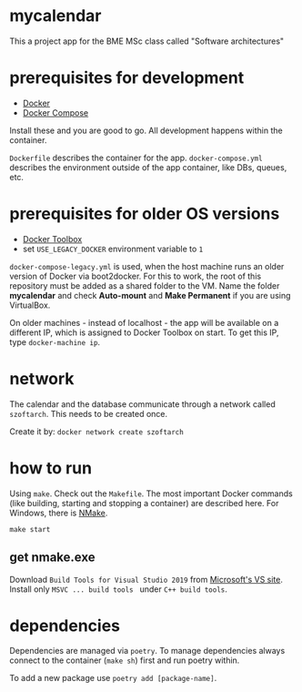 # mycalendar
This a project app for the BME MSc class called "Software architectures" 

# prerequisites for development
- [Docker](https://docs.docker.com/engine/install/)
- [Docker Compose](https://docs.docker.com/compose/install/)

Install these and you are good to go. All development happens within the container.

`Dockerfile` describes the container for the app. `docker-compose.yml` describes the environment outside of the app container, like DBs, queues, etc.

# prerequisites for older OS versions
- [Docker Toolbox](https://docs.docker.com/toolbox/)
- set `USE_LEGACY_DOCKER` environment variable to `1`

`docker-compose-legacy.yml` is used, when the host machine runs an older version of Docker via boot2docker. For this to work, the root of this repository must be added as a shared folder to the VM. Name the folder **mycalendar** and check **Auto-mount** and **Make Permanent** if you are using VirtualBox.

On older machines - instead of localhost - the app will be available on a different IP, which is assigned to Docker Toolbox on start. To get this IP, type `docker-machine ip`.

# network
The calendar and the database communicate through a network called `szoftarch`. This needs to be created once.

Create it by: `docker network create szoftarch`

# how to run
Using `make`. Check out the `Makefile`. The most important Docker commands (like building, starting and stopping a container) are described here. For Windows, there is [NMake](https://docs.microsoft.com/en-us/cpp/build/reference/nmake-reference?view=vs-2019).

```
make start
```

## get nmake.exe
Download `Build Tools for Visual Studio 2019` from [Microsoft's VS site](https://visualstudio.microsoft.com/downloads/#build-tools-for-visual-studio-2019). Install only `MSVC ... build tools ` under `C++ build tools`.

# dependencies
Dependencies are managed via `poetry`. To manage dependencies always connect to the container (`make sh`)  first and run poetry within.

To add a new package use `poetry add [package-name]`.
